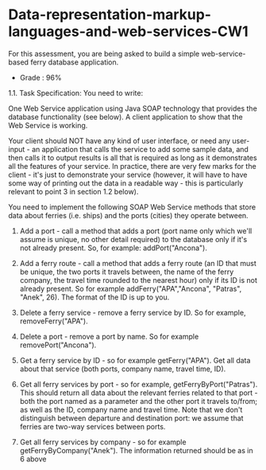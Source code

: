 # Data-representation-markup-languages-and-web-services-CW1

For this assessment, you are being asked to build a simple web-service-based ferry database application.
- Grade : 96%

1.1. Task Specification: You need to write:

One Web Service application using Java SOAP technology that provides the database functionality (see below). A client application to show that the 
Web Service is working.

Your client should NOT have any kind of user interface, or need any user-input - an application that calls the service to add some sample data, and then calls it to output results is all that is required as long as it demonstrates all the features of your service. In practice, there are very few marks for the client - it's just to demonstrate your service (however, it will have to have some way of printing out the data in a readable way - this is particularly relevant to point 3 in section 1.2 below).

You need to implement the following SOAP Web Service methods that store data about ferries (i.e. ships) and the ports (cities) they operate between.

1. Add a port - call a method that adds a port (port name only which we'll assume is unique, no other detail required) to the database only if it's not already present. So, for example: addPort("Ancona").

2. Add a ferry route - call a method that adds a ferry route (an ID that must be unique, the two ports it travels between, the name of the ferry company, the travel time rounded to the nearest hour) only if its ID is not already present. So for example addFerry("APA","Ancona", "Patras", "Anek", 26). The format of the ID is up to you.
3. Delete a ferry service - remove a ferry service by ID. So for example, removeFerry("APA").
4. Delete a port - remove a port by name. So for example removePort("Ancona").
5. Get a ferry service by ID - so for example getFerry("APA"). Get all data about that service (both ports, company name, travel time, ID).
6. Get all ferry services by port - so for example, getFerryByPort("Patras"). This should return all data about the relevant ferries related to that port - both the port named as a parameter and the other port it travels to/from; as well as the ID, company name and travel time. Note that  we don't distinguish between departure and destination port: we assume that ferries are two-way services between ports.
7. Get all ferry services by company - so for example getFerryByCompany("Anek"). The information returned should be as in 6 above
 
